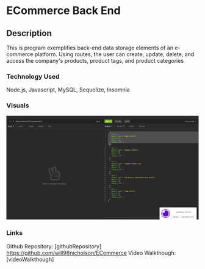 # ECommerce Back End


## Description

This is program exemplifies back-end data storage elements of an e-commerce platform. Using routes, the user 
can create, update, delete, and access the company's products, product tags, and product categories

### Technology Used

Node.js, Javascript, MySQL, Sequelize, Insomnia

### Visuals

![screenshot](./Assets/Images/ecom.png)


### Links
Github Repository:
[githubRepository]  https://github.com/will98nicholson/ECommerce
Video Walkthough:
[videoWalkthough]  